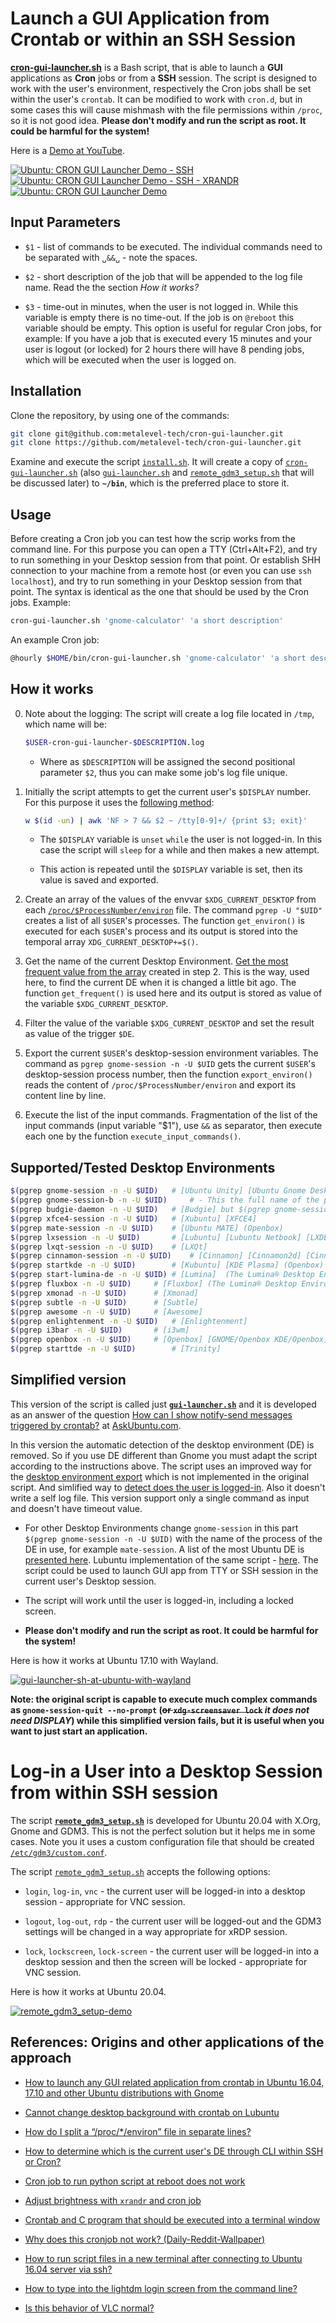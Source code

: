 # Launch a GUI Application from Crontab or within an SSH Session

[**cron-gui-launcher.sh**](scripts/cron-gui-launcher.sh) is a Bash script, that is able to launch a **GUI** applications as **Cron** jobs or from a **SSH** session. The script is designed to work with the user's environment, respectively the Cron jobs shall be set within the user's `crontab`. It can be modified to work with `cron.d`, but in some cases this will cause mishmash with the file permissions within `/proc`, so it is not good idea. **Please don't modify and run the script as root. It could be harmful for the system!**

Here is a [Demo at YouTube](https://youtube.com/playlist?list=PLO24trCW6Y8evkphLwjzU_AdrznkarVS9).

[![Ubuntu: CRON GUI Launcher Demo - SSH](https://img.youtube.com/vi/xN2iW7Q0vTo/default.jpg)](https://youtu.be/xN2iW7Q0vTo "Click to play Video 1 on Youtube.com")
[![Ubuntu: CRON GUI Launcher Demo - SSH - XRANDR](https://img.youtube.com/vi/biC4-vQk0qs/default.jpg)](https://youtu.be/biC4-vQk0qs "Click to play Video 3 on Youtube.com")
[![Ubuntu: CRON GUI Launcher Demo](https://img.youtube.com/vi/xShzFOrZKO8/default.jpg)](https://youtu.be/xShzFOrZKO8 "Click to play Video 3 on Youtube.com")
<!-- https://www.sitepoint.com/youtube-video-thumbnail-urls/ -->

## Input Parameters

- `$1` - list of commands to be executed. The individual commands need to be separated with `␣&&␣` - note the spaces.

- `$2` - short description of the job that will be appended to the log file name. Read the the section *How it works?*

- `$3` - time-out in minutes, when the user is not logged in. While this variable is empty there is no time-out. If the job is on `@reboot` this variable should be empty. This option is useful for regular Cron jobs, for example: If you have a job that is executed every 15 minutes and your user is logout (or locked) for 2 hours there will have 8 pending jobs, which will be executed when the user is logged on.

## Installation

Clone the repository, by using one of the commands:

````bash
git clone git@github.com:metalevel-tech/cron-gui-launcher.git
git clone https://github.com/metalevel-tech/cron-gui-launcher.git
````

Examine and execute the script [`install.sh`](install.sh). It will create a copy of [`cron-gui-launcher.sh`](scripts/cron-gui-launcher.sh) (also [`gui-launcher.sh`](scripts/gui-launcher.sh) and [`remote_gdm3_setup.sh`](scripts/remote_gdm3_setup.sh) that will be discussed later) to **`~/bin`**, which is the preferred place to store it.

## Usage

Before creating a Cron job you can test how the scrip works from the command line. For this purpose you can open a TTY (Ctrl+Alt+F2), and try to run something in your Desktop session from that point. Or establish SHH connection to your machine from a remote host (or even you can use `ssh localhost`), and try to run something in your Desktop session from that point. The syntax is identical as the one that should be used by the Cron jobs. Example:

````bash
cron-gui-launcher.sh 'gnome-calculator' 'a short description'
````

An example Cron job:
````bash
@hourly $HOME/bin/cron-gui-launcher.sh 'gnome-calculator' 'a short description'
````

## How it works

0. Note about the logging: The script will create a log file located in `/tmp`, which name will be:

	````bash
	$USER-cron-gui-launcher-$DESCRIPTION.log
	````

   - Where as `$DESCRIPTION` will be assigned the second positional parameter `$2`, thus you can make some job's log file unique.

1. Initially the script attempts to get the current user's `$DISPLAY` number. For this purpose it uses the [following method](https://askubuntu.com/a/744751/566421):

	````bash
	w $(id -un) | awk 'NF > 7 && $2 ~ /tty[0-9]+/ {print $3; exit}'
	````
   
   - The `$DISPLAY` variable is `unset` `while` the user is not logged-in. In this case the script will `sleep` for a while and then makes a new attempt. 
   
   - This action is repeated until the `$DISPLAY` variable is set, then its value is saved and exported. 

2. Create an array of the values of the envvar `$XDG_CURRENT_DESKTOP` from each [`/proc/$ProcessNumber/environ`](http://manpages.ubuntu.com/manpages/trusty/man5/proc.5.html) file. The command `pgrep -U "$UID"` creates a list of all `$USER`'s processes. The function `get_environ()` is executed for each `$USER`'s process and its output is stored into the temporal array `XDG_CURRENT_DESKTOP+=$()`.

3. Get the name of the current Desktop Environment. [Get the most frequent value from the array](https://stackoverflow.com/questions/43440425/most-frequent-element-in-an-array-bash-3-2) created in step 2. This is the way, used here, to find the current DE when it is changed a little bit ago. The function `get_frequent()` is used here and its output is stored as value of the variable `$XDG_CURRENT_DESKTOP`.

4. Filter the value of the variable `$XDG_CURRENT_DESKTOP` and set the result as value of the trigger `$DE`.

5. Export the current `$USER`'s desktop-session environment variables. The command as `pgrep gnome-session -n -U $UID` gets the current `$USER`'s desktop-session process number, then the function `export_environ()` reads the content of `/proc/$ProcessNumber/environ` and export its content line by line.

6. Execute the list of the input commands. Fragmentation of the list of the input commands (input variable "$1"), use ` && ` as separator, then execute each one by the function `execute_input_commands()`.

## Supported/Tested Desktop Environments

```bash
$(pgrep gnome-session -n -U $UID)	# [Ubuntu Unity] [Ubuntu Gnome Desktop] [Gnome Classic | Flashbach (compis|metacity)] (Openbox) [Budgie]
$(pgrep gnome-session-b -n -U $UID) 	# - This the full name of the process!
$(pgrep budgie-daemon -n -U $UID)	# [Budgie] but $(pgrep gnome-session -n -U $UID) is better choice
$(pgrep xfce4-session -n -U $UID)	# [Xubuntu] [XFCE4]
$(pgrep mate-session -n -U $UID)	# [Ubuntu MATE] (Openbox)
$(pgrep lxsession -n -U $UID)		# [Lubuntu] [Lubuntu Netbook] [LXDE]
$(pgrep lxqt-session -n -U $UID)	# [LXQt]
$(pgrep cinnamon-session -n -U $UID)	# [Cinnamon] [Cinnamon2d] [Cinnamon (Software Rendering)]
$(pgrep startkde -n -U $UID)		# [Kubuntu] [KDE Plasma] (Openbox)
$(pgrep start-lumina-de -n -U $UID)	# [Lumina]  (The Lumina® Desktop Environment)
$(pgrep fluxbox -n -U $UID)		# [Fluxbox] (The Lumina® Desktop Environment)
$(pgrep xmonad -n -U $UID)		# [Xmonad]
$(pgrep subtle -n -U $UID)		# [Subtle]
$(pgrep awesome -n -U $UID)		# [Awesome]
$(pgrep enlightenment -n -U $UID)	# [Enlightenment]
$(pgrep i3bar -n -U $UID)		# [i3wm]
$(pgrep openbox -n -U $UID)		# [Openbox] [GNOME/Openbox KDE/Openbox]
$(pgrep starttde -n -U $UID)		# [Trinity]
```

## Simplified version
This version of the script is called just [**`gui-launcher.sh`**](scripts/gui-launcher.sh) and it is developed as an answer of the question [How can I show notify-send messages triggered by crontab?](https://askubuntu.com/a/978413/566421) at [AskUbuntu.com](https://askubuntu.com/users/566421).

In this version the automatic detection of the desktop environment (DE) is removed. So if you use DE  different than Gnome you must adapt the script according to the instructions above. The script uses an improved way for the [desktop environment export](https://askubuntu.com/q/978711/566421) which is not implemented in the original script. And simlified way to [detect does the user is logged-in](https://askubuntu.com/a/1107441/566421). Also it doesn't write a self log file. This version support only a single command as input and doesn't have timeout value.

* For other Desktop Environments change `gnome-session` in this part `$(pgrep gnome-session -n -U $UID)` with the name of the process of the DE in use, for example `mate-session`. A list of the most Ubuntu DE is [presented here](https://github.com/metalevel-tech/cron-gui-launcher#supportedtested-desktop-environments). Lubuntu implementation of the same script - [here](https://askubuntu.com/a/1019449/566421). The script could be used to launch GUI app from TTY or SSH session in the current user's Desktop session.

* The script will work until the user is logged-in, including a locked screen.

* **Please don't modify and run the script as root. It could be harmful for the system!**

Here is how it works at Ubuntu 17.10 with Wayland.

[![gui-launcher-sh-at-ubuntu-with-wayland](demo-images/gui-launcher-sh-at-ubuntu-with-wayland.gif)](demo-images/gui-launcher-sh-at-ubuntu-with-wayland.gif)

**Note: the original script is capable to execute much complex commands as `gnome-session-quit --no-prompt` (<s>or `xdg-screensaver lock`</s> *it does not need DISPLAY*) while this simplified version fails, but it is useful when you want to just start an application.**

# Log-in a User into a Desktop Session from within SSH session

The script [**`remote_gdm3_setup.sh`**](scripts/remote_gdm3_setup.sh) is developed for Ubuntu 20.04 with X.Org, Gnome and GDM3. This is not the perfect solution but it helps me in some cases. Note you it uses a custom configuration file that should be created [`/etc/gdm3/custom.conf`](scripts/remote_gdm3_setup_etc-gdm3-custom.conf).

The script [`remote_gdm3_setup.sh`](scripts/remote_gdm3_setup.sh) accepts the following options:

* `login`, `log-in`, `vnc` - the current user will be logged-in into a desktop session - appropriate for VNC session.

* `logout`, `log-out`, `rdp` - the current user will be logged-out and the GDM3 settings will be changed in a way appropriate for xRDP session.

* `lock`, `lockscreen`, `lock-screen` - the current user will be logged-in into a desktop session and then the screen will be locked - appropriate for VNC session.

Here is how it works at Ubuntu 20.04.

[![remote_gdm3_setup-demo](demo-images/remote_gdm3_setup-demo.gif)](demo-images/remote_gdm3_setup-demo.gif)

## References: Origins and other applications of the approach

- [How to launch any GUI related application from crontab in Ubuntu 16.04, 17.10 and other Ubuntu distributions with Gnome](https://askubuntu.com/questions/978382/how-can-i-show-notify-send-messages-triggered-by-crontab/978413#978413)

- [Cannot change desktop background with crontab on Lubuntu](https://askubuntu.com/a/1019449/566421)

- [How do I split a “/proc/*/environ” file in separate lines?](https://askubuntu.com/questions/978711/how-do-i-split-a-proc-environ-file-in-separate-lines)

- [How to determine which is the current user's DE through CLI within SSH or Cron?](https://askubuntu.com/questions/956664/how-to-determine-which-is-the-current-users-de-through-cli-within-ssh-or-cron)

- [Cron job to run python script at reboot does not work](https://askubuntu.com/questions/970771/cron-job-to-run-python-script-at-reboot-does-not-work)

- [Adjust brightness with `xrandr` and cron job](https://askubuntu.com/questions/958228/adjust-brightness-with-xrandr-and-cron-job)

- [Crontab and C program that should be executed into a terminal window](https://askubuntu.com/questions/955582/crontab-and-c-program-that-should-be-executed-into-a-terminal-window)

- [Why does this cronjob not work? (Daily-Reddit-Wallpaper)](https://askubuntu.com/questions/911570/why-does-this-cronjob-not-work)

- [How to run script files in a new terminal after connecting to Ubuntu 16.04 server via ssh?](https://askubuntu.com/a/1040852/566421)

- [How to type into the lightdm login screen from the command line?](https://askubuntu.com/a/1020804/566421)

- [Is this behavior of VLC normal?](https://askubuntu.com/a/1107441/566421)
